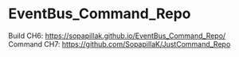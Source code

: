 # EventBus_Command_Repo
Build CH6: https://sopapillak.github.io/EventBus_Command_Repo/
Command CH7: https://github.com/SopapillaK/JustCommand_Repo
